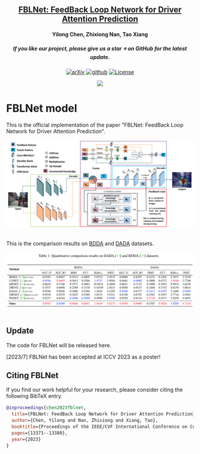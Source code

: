 <h2 align="center"> <a href="https://arxiv.org/abs/2212.02096"> FBLNet: FeedBack Loop Network for Driver Attention Prediction</a></h2>
<h4 align="center" color="A0A0A0"> Yilong Chen, Zhixiong Nan, Tao Xiang</h4>
<h5 align="center"> If you like our project, please give us a star ⭐ on GitHub for the latest update.</h5>

<div align="center">

[![arXiv](https://img.shields.io/badge/Arxiv-2212.02096-b31b1b.svg?logo=arXiv)](https://arxiv.org/abs/2212.02096)
[![github](https://img.shields.io/badge/-Github-black?logo=github)](https://github.com/CQU-ADHRI-Lab/FBLNet)
[![License](https://img.shields.io/badge/Code%20License-Apache2.0-yellow)](https://github.com/CQU-ADHRI-Lab/FBLNet/blob/main/LICENSE)

<img src="figures/results.gif" width="960px">
</div>


# FBLNet model

This is the official implementation of the paper "FBLNet: FeedBack Loop Network for Driver Attention Prediction".

<div align="center">
  <img src="figures/framework.png"/>
</div><br/>


This is the comparison results on [BDDA](https://github.com/pascalxia/driver_attention_prediction) and [DADA](https://github.com/JWFangit/LOTVS-DADA) datasets.

<div align="center">
  <img src="figures/results.png"/>
</div><br/>

## Update
The code for FBLNet will be released here.

[2023/7] FBLNet has been accepted at ICCV 2023 as a poster!

## <a name="CitingFBLNet"></a>Citing FBLNet

If you find our work helpful for your research, please consider citing the following BibTeX entry.

```BibTeX
@inproceedings{chen2023fblnet,
  title={FBLNet: FeedBack Loop Network for Driver Attention Prediction},
  author={Chen, Yilong and Nan, Zhixiong and Xiang, Tao},
  booktitle={Proceedings of the IEEE/CVF International Conference on Computer Vision},
  pages={13371--13380},
  year={2023}
}
```
